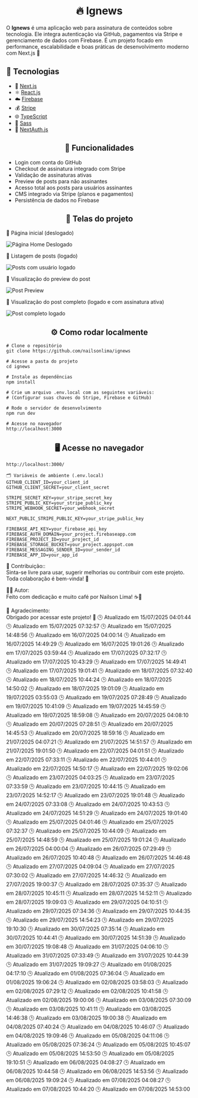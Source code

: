 # <div align="center">🔥 Ignews</div>
<p>O <strong>Ignews</strong> é uma aplicação web para assinatura de conteúdos sobre tecnologia. Ele integra autenticação via GitHub, pagamentos via Stripe e gerenciamento de dados com Firebase. É um projeto focado em performance, escalabilidade e boas práticas de desenvolvimento moderno com Next.js 🚀


## 🚀 Tecnologias

- 🧠 [Next.js](https://nextjs.org/)
- ⚛️ [React.js](https://react.dev/)
- ☁️ [Firebase](https://firebase.google.com/)
- 💰 [Stripe](https://stripe.com/)
- 🌐 [TypeScript](https://www.typescriptlang.org/)
- 💄 [Sass](https://sass-lang.com/)
- 🔗 [NextAuth.js](https://next-auth.js.org/)


## <div align="center">🧠 Funcionalidades</div>
- Login com conta do GitHub
- Checkout de assinatura integrado com Stripe
- Validação de assinaturas ativas
- Preview de posts para não assinantes
- Acesso total aos posts para usuários assinantes
- CMS integrado via Stripe (planos e pagamentos)
- Persistência de dados no Firebase

## <div align="center">📸 Telas do projeto</div>
<p>🔸 Página inicial (deslogado)</p> <img src="./assets/paginahomedeslogada.png" alt="Página Home Deslogado"/> <p>🔸 Listagem de posts (logado)</p> <img src="./assets/postslogado.png" alt="Posts com usuário logado"/> <p>🔸 Visualização do preview do post</p> <img src="./assets/postpreview.png" alt="Post Preview"/> <p>🔸 Visualização do post completo (logado e com assinatura ativa)</p> <img src="./assets/postlogado.png" alt="Post completo logado"/>


## <div align="center">⚙️ Como rodar localmente</div>

````
# Clone o repositório
git clone https://github.com/nailsonlima/ignews

# Acesse a pasta do projeto
cd ignews

# Instale as dependências
npm install

# Crie um arquivo .env.local com as seguintes variáveis:
# (Configurar suas chaves do Stripe, Firebase e GitHub)

# Rode o servidor de desenvolvimento
npm run dev

# Acesse no navegador
http://localhost:3000

````

## <div align="center">🖥️ Acesse no navegador</div>
```
http://localhost:3000/

🗂️ Variáveis de ambiente (.env.local)
GITHUB_CLIENT_ID=your_client_id
GITHUB_CLIENT_SECRET=your_client_secret

STRIPE_SECRET_KEY=your_stripe_secret_key
STRIPE_PUBLIC_KEY=your_stripe_public_key
STRIPE_WEBHOOK_SECRET=your_webhook_secret

NEXT_PUBLIC_STRIPE_PUBLIC_KEY=your_stripe_public_key

FIREBASE_API_KEY=your_firebase_api_key
FIREBASE_AUTH_DOMAIN=your_project.firebaseapp.com
FIREBASE_PROJECT_ID=your_project_id
FIREBASE_STORAGE_BUCKET=your_project.appspot.com
FIREBASE_MESSAGING_SENDER_ID=your_sender_id
FIREBASE_APP_ID=your_app_id
```

🤝 Contribuição::  
Sinta-se livre para usar, sugerir melhorias ou contribuir com este projeto. Toda colaboração é bem-vinda! 🚀

👨‍💻 Autor:  
Feito com dedicação e muito café por Nailson Lima! ☕🚀

🎯 Agradecimento:  
Obrigado por acessar este projeto! 💜
🕒 Atualizado em 15/07/2025 04:01:44
🕒 Atualizado em 15/07/2025 07:32:57
🕒 Atualizado em 15/07/2025 14:48:56
🕒 Atualizado em 16/07/2025 04:00:14
🕒 Atualizado em 16/07/2025 14:49:29
🕒 Atualizado em 16/07/2025 19:01:26
🕒 Atualizado em 17/07/2025 03:59:44
🕒 Atualizado em 17/07/2025 07:32:17
🕒 Atualizado em 17/07/2025 10:43:29
🕒 Atualizado em 17/07/2025 14:49:41
🕒 Atualizado em 17/07/2025 19:01:41
🕒 Atualizado em 18/07/2025 07:32:40
🕒 Atualizado em 18/07/2025 10:44:24
🕒 Atualizado em 18/07/2025 14:50:02
🕒 Atualizado em 18/07/2025 19:01:09
🕒 Atualizado em 19/07/2025 03:55:03
🕒 Atualizado em 19/07/2025 07:28:49
🕒 Atualizado em 19/07/2025 10:41:09
🕒 Atualizado em 19/07/2025 14:45:59
🕒 Atualizado em 19/07/2025 18:59:08
🕒 Atualizado em 20/07/2025 04:08:10
🕒 Atualizado em 20/07/2025 07:28:51
🕒 Atualizado em 20/07/2025 14:45:53
🕒 Atualizado em 20/07/2025 18:59:16
🕒 Atualizado em 21/07/2025 04:07:21
🕒 Atualizado em 21/07/2025 14:51:57
🕒 Atualizado em 21/07/2025 19:01:50
🕒 Atualizado em 22/07/2025 04:01:51
🕒 Atualizado em 22/07/2025 07:33:11
🕒 Atualizado em 22/07/2025 10:44:01
🕒 Atualizado em 22/07/2025 14:50:17
🕒 Atualizado em 22/07/2025 19:02:06
🕒 Atualizado em 23/07/2025 04:03:25
🕒 Atualizado em 23/07/2025 07:33:59
🕒 Atualizado em 23/07/2025 10:44:15
🕒 Atualizado em 23/07/2025 14:52:17
🕒 Atualizado em 23/07/2025 19:01:48
🕒 Atualizado em 24/07/2025 07:33:08
🕒 Atualizado em 24/07/2025 10:43:53
🕒 Atualizado em 24/07/2025 14:51:29
🕒 Atualizado em 24/07/2025 19:01:40
🕒 Atualizado em 25/07/2025 04:01:46
🕒 Atualizado em 25/07/2025 07:32:37
🕒 Atualizado em 25/07/2025 10:44:09
🕒 Atualizado em 25/07/2025 14:48:59
🕒 Atualizado em 25/07/2025 19:01:24
🕒 Atualizado em 26/07/2025 04:00:04
🕒 Atualizado em 26/07/2025 07:29:49
🕒 Atualizado em 26/07/2025 10:40:48
🕒 Atualizado em 26/07/2025 14:46:48
🕒 Atualizado em 27/07/2025 04:09:04
🕒 Atualizado em 27/07/2025 07:30:02
🕒 Atualizado em 27/07/2025 14:46:32
🕒 Atualizado em 27/07/2025 19:00:37
🕒 Atualizado em 28/07/2025 07:35:37
🕒 Atualizado em 28/07/2025 10:45:11
🕒 Atualizado em 28/07/2025 14:52:11
🕒 Atualizado em 28/07/2025 19:09:03
🕒 Atualizado em 29/07/2025 04:10:51
🕒 Atualizado em 29/07/2025 07:34:36
🕒 Atualizado em 29/07/2025 10:44:35
🕒 Atualizado em 29/07/2025 14:54:23
🕒 Atualizado em 29/07/2025 19:10:30
🕒 Atualizado em 30/07/2025 07:35:14
🕒 Atualizado em 30/07/2025 10:44:41
🕒 Atualizado em 30/07/2025 14:51:39
🕒 Atualizado em 30/07/2025 19:08:48
🕒 Atualizado em 31/07/2025 04:06:10
🕒 Atualizado em 31/07/2025 07:33:49
🕒 Atualizado em 31/07/2025 10:44:39
🕒 Atualizado em 31/07/2025 19:09:27
🕒 Atualizado em 01/08/2025 04:17:10
🕒 Atualizado em 01/08/2025 07:36:04
🕒 Atualizado em 01/08/2025 19:06:24
🕒 Atualizado em 02/08/2025 03:58:03
🕒 Atualizado em 02/08/2025 07:29:12
🕒 Atualizado em 02/08/2025 10:41:58
🕒 Atualizado em 02/08/2025 19:00:06
🕒 Atualizado em 03/08/2025 07:30:09
🕒 Atualizado em 03/08/2025 10:41:11
🕒 Atualizado em 03/08/2025 14:46:38
🕒 Atualizado em 03/08/2025 19:00:38
🕒 Atualizado em 04/08/2025 07:40:24
🕒 Atualizado em 04/08/2025 10:46:07
🕒 Atualizado em 04/08/2025 19:09:46
🕒 Atualizado em 05/08/2025 04:11:06
🕒 Atualizado em 05/08/2025 07:36:24
🕒 Atualizado em 05/08/2025 10:45:07
🕒 Atualizado em 05/08/2025 14:53:50
🕒 Atualizado em 05/08/2025 19:10:51
🕒 Atualizado em 06/08/2025 04:08:27
🕒 Atualizado em 06/08/2025 10:44:58
🕒 Atualizado em 06/08/2025 14:53:56
🕒 Atualizado em 06/08/2025 19:09:24
🕒 Atualizado em 07/08/2025 04:08:27
🕒 Atualizado em 07/08/2025 10:44:20
🕒 Atualizado em 07/08/2025 14:53:00
